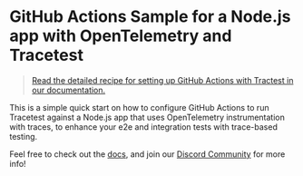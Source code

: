 # GitHub Actions Sample for a Node.js app with OpenTelemetry and Tracetest

> [Read the detailed recipe for setting up GitHub Actions with Tractest in our documentation.](https://docs.tracetest.io/ci-cd-automation/github-actions-pipeline)

This is a simple quick start on how to configure GitHub Actions to run Tracetest against a Node.js app that uses OpenTelemetry instrumentation with traces, to enhance your e2e and integration tests with trace-based testing.

Feel free to check out the [docs](https://docs.tracetest.io/), and join our [Discord Community](https://discord.gg/8MtcMrQNbX) for more info!
